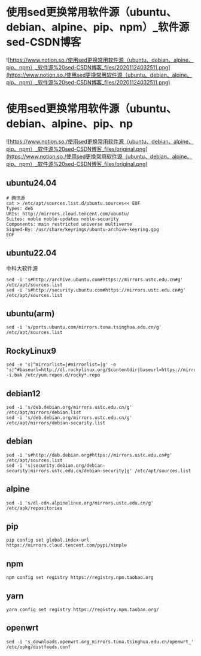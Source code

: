 # 使用sed更换常用软件源（ubuntu、debian、alpine、pip、npm）_软件源 sed-CSDN博客

![https://www.notion.so./使用sed更换常用软件源（ubuntu、debian、alpine、pip、npm）_软件源%20sed-CSDN博客_files/20201124032511.png](https://www.notion.so./使用sed更换常用软件源（ubuntu、debian、alpine、pip、npm）_软件源%20sed-CSDN博客_files/20201124032511.png)

# 使用sed更换常用软件源（ubuntu、debian、alpine、pip、np

![https://www.notion.so./使用sed更换常用软件源（ubuntu、debian、alpine、pip、npm）_软件源%20sed-CSDN博客_files/original.png](https://www.notion.so./使用sed更换常用软件源（ubuntu、debian、alpine、pip、npm）_软件源%20sed-CSDN博客_files/original.png)

## ubuntu24.04

```
# 腾讯源
cat > /etc/apt/sources.list.d/ubuntu.sources<< EOF
Types: deb
URIs: http://mirrors.cloud.tencent.com/ubuntu/
Suites: noble noble-updates noble-security
Components: main restricted universe multiverse
Signed-By: /usr/share/keyrings/ubuntu-archive-keyring.gpg
EOF
```

## ubuntu22.04

中科大软件源

```
sed -i 's#http://archive.ubuntu.com#https://mirrors.ustc.edu.cn#g' /etc/apt/sources.list
sed -i 's#http://security.ubuntu.com#https://mirrors.ustc.edu.cn#g' /etc/apt/sources.list
```

## ubuntu(arm)

```
sed -i 's/ports.ubuntu.com/mirrors.tuna.tsinghua.edu.cn/g' /etc/apt/sources.list
```

## RockyLinux9

```
sed -e 's|^mirrorlist=|#mirrorlist=|g' -e 's|^#baseurl=http://dl.rockylinux.org/$contentdir|baseurl=https://mirrors.cloud.tencent.com/rocky|g' -i.bak /etc/yum.repos.d/rocky*.repo
```

## debian12

```
sed -i 's/deb.debian.org/mirrors.ustc.edu.cn/g' /etc/apt/mirrors/debian.list
sed -i 's/deb.debian.org/mirrors.ustc.edu.cn/g' /etc/apt/mirrors/debian-security.list
```

## debian

```
sed -i 's#http://deb.debian.org#https://mirrors.ustc.edu.cn#g' /etc/apt/sources.list
sed -i 's|security.debian.org/debian-security|mirrors.ustc.edu.cn/debian-security|g' /etc/apt/sources.list
```

## alpine

```
sed -i 's/dl-cdn.alpinelinux.org/mirrors.ustc.edu.cn/g' /etc/apk/repositories
```

## pip

```
pip config set global.index-url https://mirrors.cloud.tencent.com/pypi/simple
```

## npm

```
npm config set registry https://registry.npm.taobao.org

```

## yarn

```
yarn config set registry https://registry.npm.taobao.org/

```

## openwrt

```
sed -i 's_downloads.openwrt.org_mirrors.tuna.tsinghua.edu.cn/openwrt_' /etc/opkg/distfeeds.conf
```